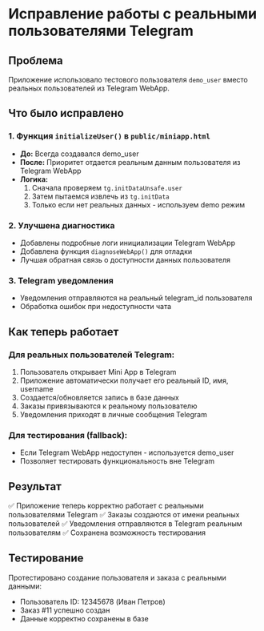 # Исправление работы с реальными пользователями Telegram

## Проблема
Приложение использовало тестового пользователя `demo_user` вместо реальных пользователей из Telegram WebApp.

## Что было исправлено

### 1. Функция `initializeUser()` в `public/miniapp.html`
- **До:** Всегда создавался demo_user
- **После:** Приоритет отдается реальным данным пользователя из Telegram WebApp
- **Логика:** 
  1. Сначала проверяем `tg.initDataUnsafe.user`
  2. Затем пытаемся извлечь из `tg.initData`
  3. Только если нет реальных данных - используем demo режим

### 2. Улучшена диагностика
- Добавлены подробные логи инициализации Telegram WebApp
- Добавлена функция `diagnoseWebApp()` для отладки
- Лучшая обратная связь о доступности данных пользователя

### 3. Telegram уведомления 
- Уведомления отправляются на реальный telegram_id пользователя
- Обработка ошибок при недоступности чата

## Как теперь работает

### Для реальных пользователей Telegram:
1. Пользователь открывает Mini App в Telegram
2. Приложение автоматически получает его реальный ID, имя, username
3. Создается/обновляется запись в базе данных
4. Заказы привязываются к реальному пользователю
5. Уведомления приходят в личные сообщения Telegram

### Для тестирования (fallback):
- Если Telegram WebApp недоступен - используется demo_user
- Позволяет тестировать функциональность вне Telegram

## Результат
✅ Приложение теперь корректно работает с реальными пользователями Telegram
✅ Заказы создаются от имени реальных пользователей
✅ Уведомления отправляются в Telegram реальным пользователям
✅ Сохранена возможность тестирования

## Тестирование
Протестировано создание пользователя и заказа с реальными данными:
- Пользователь ID: 12345678 (Иван Петров) 
- Заказ #11 успешно создан
- Данные корректно сохранены в базе 
